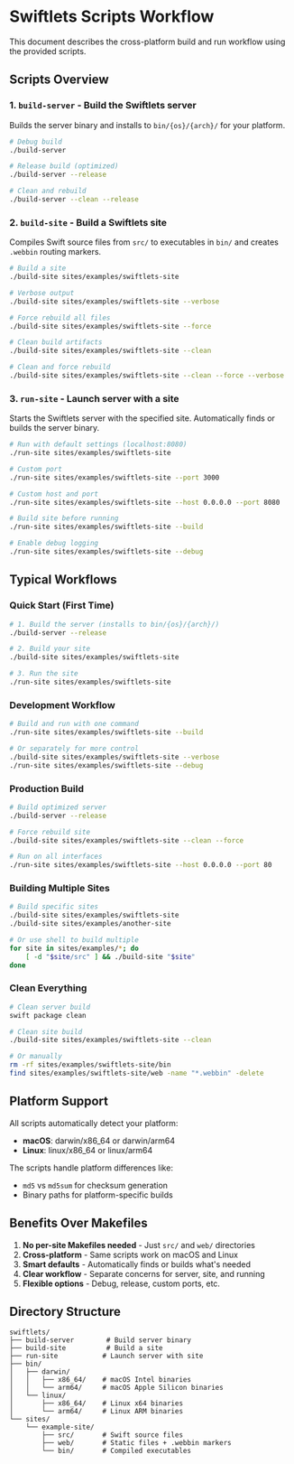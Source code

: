 # Swiftlets Scripts Workflow

This document describes the cross-platform build and run workflow using the provided scripts.

## Scripts Overview

### 1. `build-server` - Build the Swiftlets server
Builds the server binary and installs to `bin/{os}/{arch}/` for your platform.

```bash
# Debug build
./build-server

# Release build (optimized)
./build-server --release

# Clean and rebuild
./build-server --clean --release
```

### 2. `build-site` - Build a Swiftlets site
Compiles Swift source files from `src/` to executables in `bin/` and creates `.webbin` routing markers.

```bash
# Build a site
./build-site sites/examples/swiftlets-site

# Verbose output
./build-site sites/examples/swiftlets-site --verbose

# Force rebuild all files
./build-site sites/examples/swiftlets-site --force

# Clean build artifacts
./build-site sites/examples/swiftlets-site --clean

# Clean and force rebuild
./build-site sites/examples/swiftlets-site --clean --force --verbose
```

### 3. `run-site` - Launch server with a site
Starts the Swiftlets server with the specified site. Automatically finds or builds the server binary.

```bash
# Run with default settings (localhost:8080)
./run-site sites/examples/swiftlets-site

# Custom port
./run-site sites/examples/swiftlets-site --port 3000

# Custom host and port
./run-site sites/examples/swiftlets-site --host 0.0.0.0 --port 8080

# Build site before running
./run-site sites/examples/swiftlets-site --build

# Enable debug logging
./run-site sites/examples/swiftlets-site --debug
```


## Typical Workflows

### Quick Start (First Time)
```bash
# 1. Build the server (installs to bin/{os}/{arch}/)
./build-server --release

# 2. Build your site
./build-site sites/examples/swiftlets-site

# 3. Run the site
./run-site sites/examples/swiftlets-site
```

### Development Workflow
```bash
# Build and run with one command
./run-site sites/examples/swiftlets-site --build

# Or separately for more control
./build-site sites/examples/swiftlets-site --verbose
./run-site sites/examples/swiftlets-site --debug
```

### Production Build
```bash
# Build optimized server
./build-server --release

# Force rebuild site
./build-site sites/examples/swiftlets-site --clean --force

# Run on all interfaces
./run-site sites/examples/swiftlets-site --host 0.0.0.0 --port 80
```

### Building Multiple Sites
```bash
# Build specific sites
./build-site sites/examples/swiftlets-site
./build-site sites/examples/another-site

# Or use shell to build multiple
for site in sites/examples/*; do
    [ -d "$site/src" ] && ./build-site "$site"
done
```

### Clean Everything
```bash
# Clean server build
swift package clean

# Clean site build
./build-site sites/examples/swiftlets-site --clean

# Or manually
rm -rf sites/examples/swiftlets-site/bin
find sites/examples/swiftlets-site/web -name "*.webbin" -delete
```

## Platform Support

All scripts automatically detect your platform:
- **macOS**: darwin/x86_64 or darwin/arm64
- **Linux**: linux/x86_64 or linux/arm64

The scripts handle platform differences like:
- `md5` vs `md5sum` for checksum generation
- Binary paths for platform-specific builds

## Benefits Over Makefiles

1. **No per-site Makefiles needed** - Just `src/` and `web/` directories
2. **Cross-platform** - Same scripts work on macOS and Linux
3. **Smart defaults** - Automatically finds or builds what's needed
4. **Clear workflow** - Separate concerns for server, site, and running
5. **Flexible options** - Debug, release, custom ports, etc.

## Directory Structure

```
swiftlets/
├── build-server        # Build server binary
├── build-site          # Build a site
├── run-site           # Launch server with site
├── bin/
│   ├── darwin/
│   │   ├── x86_64/    # macOS Intel binaries
│   │   └── arm64/     # macOS Apple Silicon binaries
│   └── linux/
│       ├── x86_64/    # Linux x64 binaries
│       └── arm64/     # Linux ARM binaries
└── sites/
    └── example-site/
        ├── src/       # Swift source files
        ├── web/       # Static files + .webbin markers
        └── bin/       # Compiled executables
```